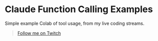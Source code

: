 # Claude Function Calling Examples

Simple example Colab of tool usage, from my live coding streams.

> [Follow me on Twitch](https://www.twitch.tv/diogosnows)
